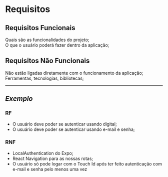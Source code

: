 # Requisitos

## Requisitos Funcionais

Quais são as funcionalidades do projeto;  
O que o usuário poderá fazer dentro da aplicação;

## Requisitos Não Funcionais

Não estão ligadas diretamente com o funcionamento da aplicação;  
Ferramentas, tecnologias, bibliotecas;

---

## **_Exemplo_**

### RF

- O usuário deve poder se autenticar usando digital;
- O usuário deve poder se autenticar usando e-mail e senha;

### RNF

- LocalAuthentication do Expo;
- React Navigation para as nossas rotas;
- O usuário só pode logar com o Touch Id após ter feito autenticação com e-mail e senha pelo menos uma vez

